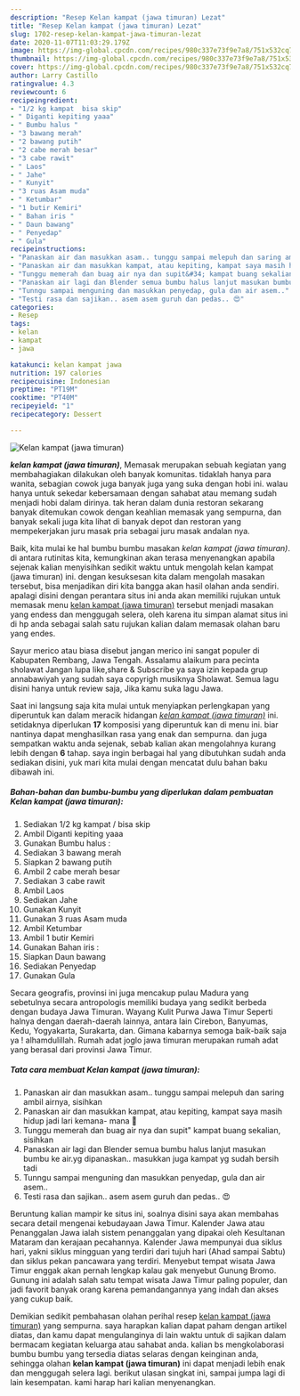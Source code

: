 ```yaml
---
description: "Resep Kelan kampat (jawa timuran) Lezat"
title: "Resep Kelan kampat (jawa timuran) Lezat"
slug: 1702-resep-kelan-kampat-jawa-timuran-lezat
date: 2020-11-07T11:03:29.179Z
image: https://img-global.cpcdn.com/recipes/980c337e73f9e7a8/751x532cq70/kelan-kampat-jawa-timuran-foto-resep-utama.jpg
thumbnail: https://img-global.cpcdn.com/recipes/980c337e73f9e7a8/751x532cq70/kelan-kampat-jawa-timuran-foto-resep-utama.jpg
cover: https://img-global.cpcdn.com/recipes/980c337e73f9e7a8/751x532cq70/kelan-kampat-jawa-timuran-foto-resep-utama.jpg
author: Larry Castillo
ratingvalue: 4.3
reviewcount: 6
recipeingredient:
- "1/2 kg kampat  bisa skip"
- " Diganti kepiting yaaa"
- " Bumbu halus "
- "3 bawang merah"
- "2 bawang putih"
- "2 cabe merah besar"
- "3 cabe rawit"
- " Laos"
- " Jahe"
- " Kunyit"
- "3 ruas Asam muda"
- " Ketumbar"
- "1 butir Kemiri"
- " Bahan iris "
- " Daun bawang"
- " Penyedap"
- " Gula"
recipeinstructions:
- "Panaskan air dan masukkan asam.. tunggu sampai melepuh dan saring ambil airnya, sisihkan"
- "Panaskan air dan masukkan kampat, atau kepiting, kampat saya masih hidup jadi lari kemana- mana 🤣"
- "Tunggu memerah dan buag air nya dan supit&#34; kampat buang sekalian, sisihkan"
- "Panaskan air lagi dan Blender semua bumbu halus lanjut masukan bumbu ke air.yg dipanaskan.. masukkan juga kampat yg sudah bersih tadi"
- "Tunngu sampai menguning dan masukkan penyedap, gula dan air asem.."
- "Testi rasa dan sajikan.. asem asem guruh dan pedas.. 😍"
categories:
- Resep
tags:
- kelan
- kampat
- jawa

katakunci: kelan kampat jawa 
nutrition: 197 calories
recipecuisine: Indonesian
preptime: "PT19M"
cooktime: "PT40M"
recipeyield: "1"
recipecategory: Dessert

---
```



![Kelan kampat (jawa timuran)](https://img-global.cpcdn.com/recipes/980c337e73f9e7a8/751x532cq70/kelan-kampat-jawa-timuran-foto-resep-utama.jpg)

<b><i>kelan kampat (jawa timuran)</i></b>, Memasak merupakan sebuah kegiatan yang membahagiakan dilakukan oleh banyak komunitas. tidaklah hanya para wanita, sebagian cowok juga banyak juga yang suka dengan hobi ini. walau hanya untuk sekedar kebersamaan dengan sahabat atau memang sudah menjadi hobi dalam dirinya. tak heran dalam dunia restoran sekarang banyak ditemukan cowok dengan keahlian memasak yang sempurna, dan banyak sekali juga kita lihat di banyak depot dan restoran yang mempekerjakan juru masak pria sebagai juru masak andalan nya.

Baik, kita mulai ke hal bumbu bumbu masakan <i>kelan kampat (jawa timuran)</i>. di antara rutinitas kita, kemungkinan akan terasa menyenangkan apabila sejenak kalian menyisihkan sedikit waktu untuk mengolah kelan kampat (jawa timuran) ini. dengan kesuksesan kita dalam mengolah masakan tersebut, bisa menjadikan diri kita bangga akan hasil olahan anda sendiri. apalagi disini dengan perantara situs ini anda akan memiliki rujukan untuk memasak menu <u>kelan kampat (jawa timuran)</u> tersebut menjadi masakan yang endess dan menggugah selera, oleh karena itu simpan alamat situs ini di hp anda sebagai salah satu rujukan kalian dalam memasak olahan baru yang endes.

Sayur merico atau biasa disebut jangan merico ini sangat populer di Kabupaten Rembang, Jawa Tengah. Assalamu alaikum para pecinta sholawat Jangan lupa like,share &amp; Subscribe ya saya izin kepada grup annabawiyah yang sudah saya copyrigh musiknya Sholawat. Semua lagu disini hanya untuk review saja, Jika kamu suka lagu Jawa.


Saat ini langsung saja kita mulai untuk menyiapkan perlengkapan yang diperuntuk kan dalam meracik hidangan <u><i>kelan kampat (jawa timuran)</i></u> ini. setidaknya diperlukan <b>17</b> komposisi yang diperuntuk kan di menu ini. biar nantinya dapat menghasilkan rasa yang enak dan sempurna. dan juga sempatkan waktu anda sejenak, sebab kalian akan mengolahnya kurang lebih dengan <b>6</b> tahap. saya ingin berbagai hal yang dibutuhkan sudah anda sediakan disini, yuk mari kita mulai dengan mencatat dulu bahan baku dibawah ini.

<!--inarticleads1-->

##### Bahan-bahan dan bumbu-bumbu yang diperlukan dalam pembuatan Kelan kampat (jawa timuran):

1. Sediakan 1/2 kg kampat / bisa skip
1. Ambil  Diganti kepiting yaaa
1. Gunakan  Bumbu halus :
1. Sediakan 3 bawang merah
1. Siapkan 2 bawang putih
1. Ambil 2 cabe merah besar
1. Sediakan 3 cabe rawit
1. Ambil  Laos
1. Sediakan  Jahe
1. Gunakan  Kunyit
1. Gunakan 3 ruas Asam muda
1. Ambil  Ketumbar
1. Ambil 1 butir Kemiri
1. Gunakan  Bahan iris :
1. Siapkan  Daun bawang
1. Sediakan  Penyedap
1. Gunakan  Gula


Secara geografis, provinsi ini juga mencakup pulau Madura yang sebetulnya secara antropologis memiliki budaya yang sedikit berbeda dengan budaya Jawa Timuran. Wayang Kulit Purwa Jawa Timur Seperti halnya dengan daerah-daerah lainnya, antara lain Cirebon, Banyumas, Kedu, Yogyakarta, Surakarta, dan. Gimana kabarnya semoga baik-baik saja ya ! alhamdulillah. Rumah adat joglo jawa timuran merupakan rumah adat yang berasal dari provinsi Jawa Timur. 

<!--inarticleads2-->

##### Tata cara membuat Kelan kampat (jawa timuran):

1. Panaskan air dan masukkan asam.. tunggu sampai melepuh dan saring ambil airnya, sisihkan
1. Panaskan air dan masukkan kampat, atau kepiting, kampat saya masih hidup jadi lari kemana- mana 🤣
1. Tunggu memerah dan buag air nya dan supit&#34; kampat buang sekalian, sisihkan
1. Panaskan air lagi dan Blender semua bumbu halus lanjut masukan bumbu ke air.yg dipanaskan.. masukkan juga kampat yg sudah bersih tadi
1. Tunngu sampai menguning dan masukkan penyedap, gula dan air asem..
1. Testi rasa dan sajikan.. asem asem guruh dan pedas.. 😍


Beruntung kalian mampir ke situs ini, soalnya disini saya akan membahas secara detail mengenai kebudayaan Jawa Timur. Kalender Jawa atau Penanggalan Jawa ialah sistem penanggalan yang dipakai oleh Kesultanan Mataram dan kerajaan pecahannya. Kalender Jawa mempunyai dua siklus hari, yakni siklus mingguan yang terdiri dari tujuh hari (Ahad sampai Sabtu) dan siklus pekan pancawara yang terdiri. Menyebut tempat wisata Jawa Timur enggak akan pernah lengkap kalau gak menyebut Gunung Bromo. Gunung ini adalah salah satu tempat wisata Jawa Timur paling populer, dan jadi favorit banyak orang karena pemandangannya yang indah dan akses yang cukup baik. 

Demikian sedikit pembahasan olahan perihal resep <u>kelan kampat (jawa timuran)</u> yang sempurna. saya harapkan kalian dapat paham dengan artikel diatas, dan kamu dapat mengulanginya di lain waktu untuk di sajikan dalam bermacam kegiatan keluarga atau sahabat anda. kalian bs mengkolaborasi bumbu bumbu yang tersedia diatas selaras dengan keinginan anda, sehingga olahan <b>kelan kampat (jawa timuran)</b> ini dapat menjadi lebih enak dan menggugah selera lagi. berikut ulasan singkat ini, sampai jumpa lagi di lain kesempatan. kami harap hari kalian menyenangkan.
